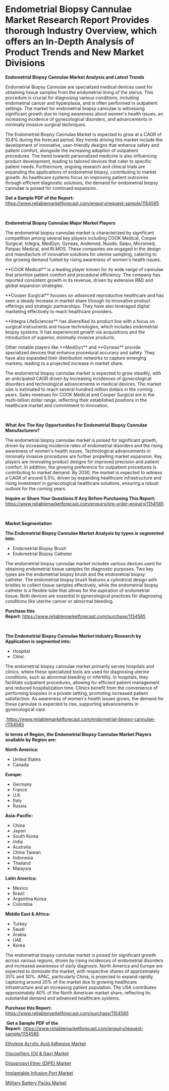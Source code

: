 <p><h1>Endometrial Biopsy Cannulae Market Research Report Provides thorough Industry Overview, which offers an In-Depth Analysis of Product Trends and New Market Divisions</h1></p><p><strong>Endometrial Biopsy Cannulae Market Analysis and Latest Trends</strong></p>
<p><p>Endometrial Biopsy Cannulae are specialized medical devices used for obtaining tissue samples from the endometrial lining of the uterus. This procedure is crucial for diagnosing various conditions, including endometrial cancer and hyperplasia, and is often performed in outpatient settings. The market for endometrial biopsy cannulae is witnessing significant growth due to rising awareness about women's health issues, an increasing incidence of gynecological disorders, and advancements in minimally invasive surgical techniques.</p><p>The Endometrial Biopsy Cannulae Market is expected to grow at a CAGR of 10.8% during the forecast period. Key trends driving this market include the development of innovative, user-friendly designs that enhance safety and patient comfort, alongside the increasing adoption of outpatient procedures. The trend towards personalized medicine is also influencing product development, leading to tailored devices that cater to specific patient needs. Furthermore, ongoing research and clinical trials are expanding the applications of endometrial biopsy, contributing to market growth. As healthcare systems focus on improving patient outcomes through efficient diagnostic solutions, the demand for endometrial biopsy cannulae is poised for continued expansion.</p></p>
<p><strong>Get a Sample PDF of the Report:&nbsp;</strong> <a href="https://www.reliablemarketforecast.com/enquiry/request-sample/1154585">https://www.reliablemarketforecast.com/enquiry/request-sample/1154585</a></p>
<p>&nbsp;</p>
<p><strong>Endometrial Biopsy Cannulae Major Market Players</strong></p>
<p><p>The endometrial biopsy cannulae market is characterized by significant competition among several key players including COOK Medical, Cooper Surgical, Integra, MedGyn, Gyneas, Andemed, Nuode, Saipu, Micromed, Panpac Medical, and RI.MOS. These companies are engaged in the design and manufacture of innovative solutions for uterine sampling, catering to the growing demand fueled by rising awareness of women's health issues.</p><p>**COOK Medical** is a leading player known for its wide range of cannulae that prioritize patient comfort and procedural efficiency. The company has reported consistent growth in its revenue, driven by extensive R&D and global expansion strategies. </p><p>**Cooper Surgical** focuses on advanced reproductive healthcare and has seen a steady increase in market share through its innovative product offerings and strategic partnerships. They have also leveraged digital marketing effectively to reach healthcare providers.</p><p>**Integra LifeSciences** has diversified its product line with a focus on surgical instruments and tissue technologies, which includes endometrial biopsy systems. It has experienced growth via acquisitions and the introduction of superior, minimally invasive products.</p><p>Other notable players like **MedGyn** and **Gyneas** provide specialized devices that enhance procedural accuracy and safety. They have also expanded their distribution networks to capture emerging markets, leading to a projected increase in market share.</p><p>The endometrial biopsy cannulae market is expected to grow steadily, with an anticipated CAGR driven by increasing incidences of gynecological disorders and technological advancements in medical devices. The market size is estimated to reach several hundred million dollars in the coming years. Sales revenues for COOK Medical and Cooper Surgical are in the multi-billion dollar range, reflecting their established positions in the healthcare market and commitment to innovation.</p></p>
<p>&nbsp;</p>
<p><strong>What Are The Key Opportunities For Endometrial Biopsy Cannulae Manufacturers?</strong></p>
<p><p>The endometrial biopsy cannulae market is poised for significant growth, driven by increasing incidence rates of endometrial disorders and the rising awareness of women's health issues. Technological advancements in minimally invasive procedures are further propelling market expansion. Key players are innovating product designs for improved precision and patient comfort. In addition, the growing preference for outpatient procedures is contributing to market demand. By 2030, the market is expected to witness a CAGR of around 5.5%, driven by expanding healthcare infrastructure and rising investment in gynecological healthcare solutions, ensuring a robust outlook for the coming years.</p></p>
<p><strong>Inquire or Share Your Questions If Any Before Purchasing This Report:</strong> <a href="https://www.reliablemarketforecast.com/enquiry/pre-order-enquiry/1154585">https://www.reliablemarketforecast.com/enquiry/pre-order-enquiry/1154585</a></p>
<p>&nbsp;</p>
<p><strong>Market Segmentation</strong></p>
<p><strong>The Endometrial Biopsy Cannulae Market Analysis by types is segmented into:</strong></p>
<p><ul><li>Endometrial Biopsy Brush</li><li>Endometrial Biopsy Catheter</li></ul></p>
<p><p>The endometrial biopsy cannulae market includes various devices used for obtaining endometrial tissue samples for diagnostic purposes. Two key types are the endometrial biopsy brush and the endometrial biopsy catheter. The endometrial biopsy brush features a cylindrical design with bristles to collect tissue samples effectively, while the endometrial biopsy catheter is a flexible tube that allows for the aspiration of endometrial tissue. Both devices are essential in gynecological practices for diagnosing conditions like uterine cancer or abnormal bleeding.</p></p>
<p><strong>Purchase this Report:&nbsp;</strong><a href="https://www.reliablemarketforecast.com/purchase/1154585">https://www.reliablemarketforecast.com/purchase/1154585</a></p>
<p>&nbsp;</p>
<p><strong>The Endometrial Biopsy Cannulae Market Industry Research by Application is segmented into:</strong></p>
<p><ul><li>Hospital</li><li>Clinic</li></ul></p>
<p><p>The endometrial biopsy cannulae market primarily serves hospitals and clinics, where these specialized tools are used for diagnosing uterine conditions, such as abnormal bleeding or infertility. In hospitals, they facilitate outpatient procedures, allowing for efficient patient management and reduced hospitalization time. Clinics benefit from the convenience of performing biopsies in a private setting, promoting increased patient satisfaction. As awareness of women's health issues grows, the demand for these cannulae is expected to rise, supporting advancements in gynecological care.</p></p>
<p><a href="https://www.reliablemarketforecast.com/endometrial-biopsy-cannulae-r1154585">&nbsp;https://www.reliablemarketforecast.com/endometrial-biopsy-cannulae-r1154585</a></p>
<p><strong>In terms of Region, the Endometrial Biopsy Cannulae Market Players available by Region are:</strong></p>
<p>
    <p> <strong> North America: </strong>
        <ul>
            <li>United States</li>
            <li>Canada</li>
        </ul>
        </p> 
    <p> <strong> Europe: </strong>
        <ul>
            <li>Germany</li>
            <li>France</li>
            <li>U.K.</li>
            <li>Italy</li>
            <li>Russia</li>
        </ul>
        </p> 
    <p> <strong> Asia-Pacific: </strong>
        <ul>
            <li>China</li>
            <li>Japan</li>
            <li>South Korea</li>
            <li>India</li>
            <li>Australia</li>
            <li>China Taiwan</li>
            <li>Indonesia</li>
            <li>Thailand</li>
            <li>Malaysia</li>
        </ul>
        </p> 
    <p> <strong> Latin America: </strong>
        <ul>
            <li>Mexico</li>
            <li>Brazil</li>
            <li>Argentina Korea</li>
            <li>Colombia</li>
        </ul>
        </p> 
    <p> <strong> Middle East & Africa: </strong>
        <ul>
            <li>Turkey</li>
            <li>Saudi</li>
            <li>Arabia</li>
            <li>UAE</li>
            <li>Korea</li>
        </ul>
    </p>
    </p>
<p><p>The endometrial biopsy cannulae market is poised for significant growth across various regions, driven by rising incidences of endometrial disorders and increased awareness of early diagnosis. North America and Europe are expected to dominate the market, with respective shares of approximately 35% and 30%. APAC, particularly China, is projected to expand rapidly, capturing around 25% of the market due to growing healthcare infrastructure and an increasing patient population. The USA contributes approximately 40% of the North American market share, reflecting its substantial demand and advanced healthcare systems.</p></p>
<p><strong>Purchase this Report: </strong><a href="https://www.reliablemarketforecast.com/purchase/1154585">https://www.reliablemarketforecast.com/purchase/1154585</a></p>
<p>&nbsp;<strong>Get a Sample PDF of the Report:&nbsp;&nbsp;</strong><a href="https://www.reliablemarketforecast.com/enquiry/request-sample/1154585">https://www.reliablemarketforecast.com/enquiry/request-sample/1154585</a></p>
<p><strong></strong></p>
<p><p><a href="https://github.com/PeterParrish5/Market-Research-Report-List-6/blob/main/ethylene-acrylic-acid-adhesive-market.md">Ethylene Acrylic Acid Adhesive Market</a></p><p><a href="https://issuu.com/reportprime-2/docs/viscosifiers-oil-gas-market-size-20_c33529355f0435">Viscosifiers (Oil & Gas) Market</a></p><p><a href="https://issuu.com/reportprime-2/docs/diisopropyl-ether-dipe-market-size-_07f88918fb2be8">Diisopropyl Ether (DIPE) Market</a></p><p><a href="https://www.linkedin.com/pulse/implantable-infusion-port-market-research-report-forecast-growth-fqp5e?trackingId=GrqgV6ZDQ5yjSXWds%2FVMsA%3D%3D">Implantable Infusion Port Market</a></p><p><a href="https://www.linkedin.com/pulse/what-growth-opportunities-challenges-military-battery-dvlie?trackingId=6p6poqFITamSg3I33JMDiw%3D%3D">Military Battery Packs Market</a></p></p>